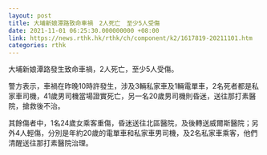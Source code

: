 ```yaml
---
layout: post
title: 大埔新娘潭路致命車禍　2人死亡　至少5人受傷
date: 2021-11-01 06:25:30.000000000 +08:00
link: https://news.rthk.hk/rthk/ch/component/k2/1617819-20211101.htm
categories: rthk
---
```


大埔新娘潭路發生致命車禍，2人死亡，至少5人受傷。

警方表示，車禍在昨晚10時許發生，涉及3輛私家車及1輛電單車，2名死者都是私家車司機，41歲男司機當場證實死亡，另一名20歲男司機則昏迷，送往那打素醫院，搶救後不治。

其餘傷者中，1名24歲女乘客重傷，昏迷送往北區醫院，及後轉送威爾斯醫院；另外4人輕傷，分別是年約20歲的電單車和私家車男司機，及2名私家車乘客，他們清醒送往那打素醫院治理。
